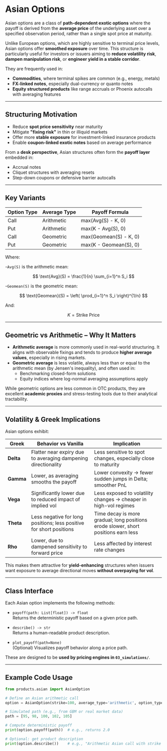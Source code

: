 # Asian Options

Asian options are a class of **path-dependent exotic options** where the payoff is derived from the **average price** of the underlying asset over a specified observation period, rather than a single spot price at maturity.

Unlike European options, which are highly sensitive to terminal price levels, Asian options offer **smoothed exposure** over time. This structure is particularly useful for investors or issuers aiming to **reduce volatility risk**, **dampen manipulation risk**, or **engineer yield in a stable corridor**.

They are frequently used in:
- **Commodities**, where terminal spikes are common (e.g., energy, metals)
- **FX-linked notes**, especially dual-currency or quanto notes
- **Equity structured products** like range accruals or Phoenix autocalls with averaging features

---

## Structuring Motivation

- Reduce **spot price sensitivity** near maturity
- Mitigate **"fixing risk"** in thin or illiquid markets
- Offer more **stable exposure** for investment-linked insurance products
- Enable **coupon-linked exotic notes** based on average performance

From a **desk perspective**, Asian structures often form the **payoff layer** embedded in:
- Accrual notes
- Cliquet structures with averaging resets
- Step-down coupons or defensive barrier autocalls

---

## Key Variants

| Option Type             | Average Type  | Payoff Formula                         |
|-------------------------|---------------|----------------------------------------|
| Call                    | Arithmetic    | max(Avg(S) - K, 0)                     |
| Put                     | Arithmetic    | max(K - Avg(S), 0)                     |
| Call                    | Geometric     | max(Geomean(S) - K, 0)                 |
| Put                     | Geometric     | max(K - Geomean(S), 0)                 |

Where:

-`Avg(S)` is the arithmetic mean:

$$
\text{Avg}(S) = \frac{1}{n} \sum_{i=1}^n S_i
$$

-`Geomean(S)` is the geometric mean:

$$
\text{Geomean}(S) = \left( \prod_{i=1}^n S_i \right)^{1/n}
$$

And:

$$
K = \text{Strike Price}
$$

---

## Geometric vs Arithmetic – Why It Matters

- **Arithmetic average** is more commonly used in real-world structuring. It aligns with observable fixings and tends to produce **higher average values**, especially in rising markets.
- **Geometric average** is less volatile, always less than or equal to the arithmetic mean (by Jensen's inequality), and often used in:
  - Benchmarking closed-form solutions
  - Equity indices where log-normal averaging assumptions apply

While geometric options are less common in OTC products, they are excellent **academic proxies** and stress-testing tools due to their analytical tractability.

---

## Volatility & Greek Implications

Asian options exhibit:

| **Greek** | **Behavior vs Vanilla** | **Implication** |
|-----------|--------------------------|------------------|
| **Delta** | Flatter near expiry due to averaging dampening directionality | Less sensitive to spot changes, especially close to maturity |
| **Gamma** | Lower, as averaging smooths the payoff | Lower convexity → fewer sudden jumps in Delta; smoother PnL |
| **Vega**  | Significantly lower due to reduced impact of implied vol | Less exposed to volatility changes → cheaper in high-vol regimes |
| **Theta** | Less negative for long positions; less positive for short positions | Time decay is more gradual; long positions erode slower, short positions earn less |
| **Rho**   | Lower, due to dampened sensitivity to forward price | Less affected by interest rate changes |

This makes them attractive for **yield-enhancing** structures when issuers want exposure to average directional moves **without overpaying for vol**.

---

## Class Interface

Each Asian option implements the following methods:

- `payoff(path: List[float]) -> float`  
  Returns the deterministic payoff based on a given price path.

- `describe() -> str`  
  Returns a human-readable product description.

- `plot_payoff(path=None)`  
  (Optional) Visualizes payoff behavior along a price path.

These are designed to be **used by pricing engines in `03_simulations/`**.

---

## Example Code Usage

```python
from products.asian import AsianOption

# Define an Asian arithmetic call
option = AsianOption(strike=100, average_type='arithmetic', option_type='call')

# Simulated path (e.g., from GBM or real market data)
path = [95, 98, 100, 102, 105]

# Compute deterministic payoff
print(option.payoff(path))  # e.g., returns 2.0

# Optional: get product description
print(option.describe())    # e.g., "Arithmetic Asian call with strike 100"

